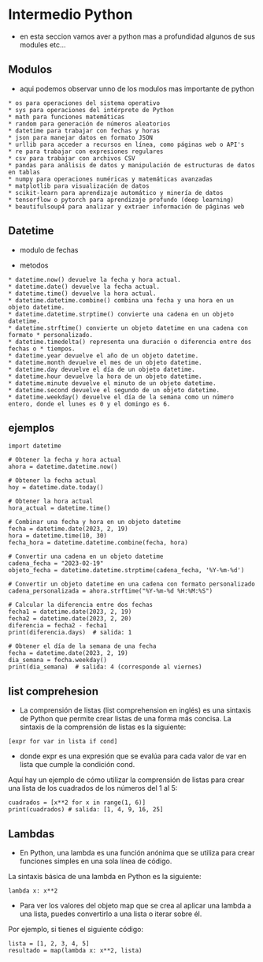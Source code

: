 # Intermedio Python

- en esta seccion vamos aver a python mas a profundidad algunos de sus modules etc...

## Modulos

- aqui podemos observar unno de los modulos mas importante de python

```
* os para operaciones del sistema operativo
* sys para operaciones del intérprete de Python
* math para funciones matemáticas
* random para generación de números aleatorios
* datetime para trabajar con fechas y horas
* json para manejar datos en formato JSON
* urllib para acceder a recursos en línea, como páginas web o API's
* re para trabajar con expresiones regulares
* csv para trabajar con archivos CSV
* pandas para análisis de datos y manipulación de estructuras de datos en tablas
* numpy para operaciones numéricas y matemáticas avanzadas
* matplotlib para visualización de datos
* scikit-learn para aprendizaje automático y minería de datos
* tensorflow o pytorch para aprendizaje profundo (deep learning)
* beautifulsoup4 para analizar y extraer información de páginas web
```

## Datetime

* modulo de fechas

* metodos
````
* datetime.now() devuelve la fecha y hora actual.
* datetime.date() devuelve la fecha actual.
* datetime.time() devuelve la hora actual.
* datetime.datetime.combine() combina una fecha y una hora en un objeto datetime.
* datetime.datetime.strptime() convierte una cadena en un objeto datetime.
* datetime.strftime() convierte un objeto datetime en una cadena con formato * personalizado.
* datetime.timedelta() representa una duración o diferencia entre dos fechas o * tiempos.
* datetime.year devuelve el año de un objeto datetime.
* datetime.month devuelve el mes de un objeto datetime.
* datetime.day devuelve el día de un objeto datetime.
* datetime.hour devuelve la hora de un objeto datetime.
* datetime.minute devuelve el minuto de un objeto datetime.
* datetime.second devuelve el segundo de un objeto datetime.
* datetime.weekday() devuelve el día de la semana como un número entero, donde el lunes es 0 y el domingo es 6.
````

## ejemplos

````
import datetime

# Obtener la fecha y hora actual
ahora = datetime.datetime.now()

# Obtener la fecha actual
hoy = datetime.date.today()

# Obtener la hora actual
hora_actual = datetime.time()

# Combinar una fecha y hora en un objeto datetime
fecha = datetime.date(2023, 2, 19)
hora = datetime.time(10, 30)
fecha_hora = datetime.datetime.combine(fecha, hora)

# Convertir una cadena en un objeto datetime
cadena_fecha = "2023-02-19"
objeto_fecha = datetime.datetime.strptime(cadena_fecha, '%Y-%m-%d')

# Convertir un objeto datetime en una cadena con formato personalizado
cadena_personalizada = ahora.strftime("%Y-%m-%d %H:%M:%S")

# Calcular la diferencia entre dos fechas
fecha1 = datetime.date(2023, 2, 19)
fecha2 = datetime.date(2023, 2, 20)
diferencia = fecha2 - fecha1
print(diferencia.days)  # salida: 1

# Obtener el día de la semana de una fecha
fecha = datetime.date(2023, 2, 19)
dia_semana = fecha.weekday()
print(dia_semana)  # salida: 4 (corresponde al viernes)

````

## list comprehesion

* La comprensión de listas (list comprehension en inglés) es una sintaxis de Python que permite crear listas de una forma más concisa. La sintaxis de la comprensión de listas es la siguiente:

````
[expr for var in lista if cond]

````

* donde expr es una expresión que se evalúa para cada valor de var en lista que cumple la condición cond.

Aquí hay un ejemplo de cómo utilizar la comprensión de listas para crear una lista de los cuadrados de los números del 1 al 5:

`````
cuadrados = [x**2 for x in range(1, 6)]
print(cuadrados) # salida: [1, 4, 9, 16, 25]

`````


## Lambdas

* En Python, una lambda es una función anónima que se utiliza para crear funciones simples en una sola línea de código.

La sintaxis básica de una lambda en Python es la siguiente:

````
lambda x: x**2
````

* Para ver los valores del objeto map que se crea al aplicar una lambda a una lista, puedes convertirlo a una lista o iterar sobre él.

Por ejemplo, si tienes el siguiente código:

````
lista = [1, 2, 3, 4, 5]
resultado = map(lambda x: x**2, lista)

````